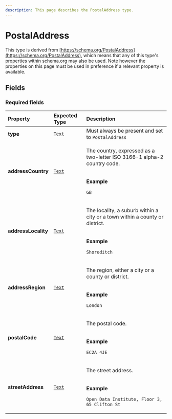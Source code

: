 ```yaml
---
description: This page describes the PostalAddress type.
---
```


# PostalAddress

This type is derived from [https://schema.org/PostalAddress](https://schema.org/PostalAddress), which means that any of this type's properties within schema.org may also be used. Note however the properties on this page must be used in preference if a relevant property is available.

## **Fields**

### **Required fields**
    
<table>
  <thead>
    <tr>
      <th style="text-align:left">Property</th>
      <th style="text-align:left">Expected Type</th>
      <th style="text-align:left">Description</th>
    </tr>
  </thead>
  <tbody>
    <tr>
      <td style="text-align:left"><a name="type"></a><b>type</b></td>
      <td style="text-align:left">
        <a href="https://schema.org/Text"><code>Text</code></a>
      </td>
      <td style="text-align:left">
        Must always be present and set to <code>PostalAddress</code>
      </td>
    </tr>
    <tr>
      <td style="text-align:left"><a name="addressCountry"></a><b>addressCountry</b></td>
      <td style="text-align:left">
        <a href="https://schema.org/Text"><code>Text</code></a>
      </td>
      <td style="text-align:left">
        <p>The country, expressed as a two-letter ISO 3166-1 alpha-2 country code.</p><p></br><b>Example</b></p><p><code>GB</code></p>
      </td>
    </tr>
    <tr>
      <td style="text-align:left"><a name="addressLocality"></a><b>addressLocality</b></td>
      <td style="text-align:left">
        <a href="https://schema.org/Text"><code>Text</code></a>
      </td>
      <td style="text-align:left">
        <p>The locality, a suburb within a city or a town within a county or district.</p><p></br><b>Example</b></p><p><code>Shoreditch</code></p>
      </td>
    </tr>
    <tr>
      <td style="text-align:left"><a name="addressRegion"></a><b>addressRegion</b></td>
      <td style="text-align:left">
        <a href="https://schema.org/Text"><code>Text</code></a>
      </td>
      <td style="text-align:left">
        <p>The region, either a city or a county or district.</p><p></br><b>Example</b></p><p><code>London</code></p>
      </td>
    </tr>
    <tr>
      <td style="text-align:left"><a name="postalCode"></a><b>postalCode</b></td>
      <td style="text-align:left">
        <a href="https://schema.org/Text"><code>Text</code></a>
      </td>
      <td style="text-align:left">
        <p>The postal code.</p><p></br><b>Example</b></p><p><code>EC2A 4JE</code></p>
      </td>
    </tr>
    <tr>
      <td style="text-align:left"><a name="streetAddress"></a><b>streetAddress</b></td>
      <td style="text-align:left">
        <a href="https://schema.org/Text"><code>Text</code></a>
      </td>
      <td style="text-align:left">
        <p>The street address.</p><p></br><b>Example</b></p><p><code>Open Data Institute, Floor 3, 65 Clifton St</code></p>
      </td>
    </tr>
  </tbody>
</table>


